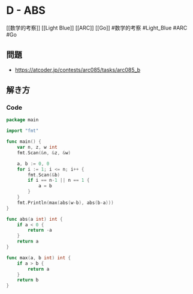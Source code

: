 # D - ABS
[[数学的考察]] [[Light Blue]] [[ARC]] [[Go]]
#数学的考察 #Light_Blue #ARC #Go 

## 問題
- https://atcoder.jp/contests/arc085/tasks/arc085_b

## 解き方
### Code
```go
package main

import "fmt"

func main() {
	var n, z, w int
	fmt.Scan(&n, &z, &w)

	a, b := 0, 0
	for i := 1; i <= n; i++ {
		fmt.Scan(&b)
		if i == n-1 || n == 1 {
			a = b
		}
	}
	fmt.Println(max(abs(w-b), abs(b-a)))
}

func abs(a int) int {
	if a < 0 {
		return -a
	}
	return a
}

func max(a, b int) int {
	if a > b {
		return a
	}
	return b
}
```
